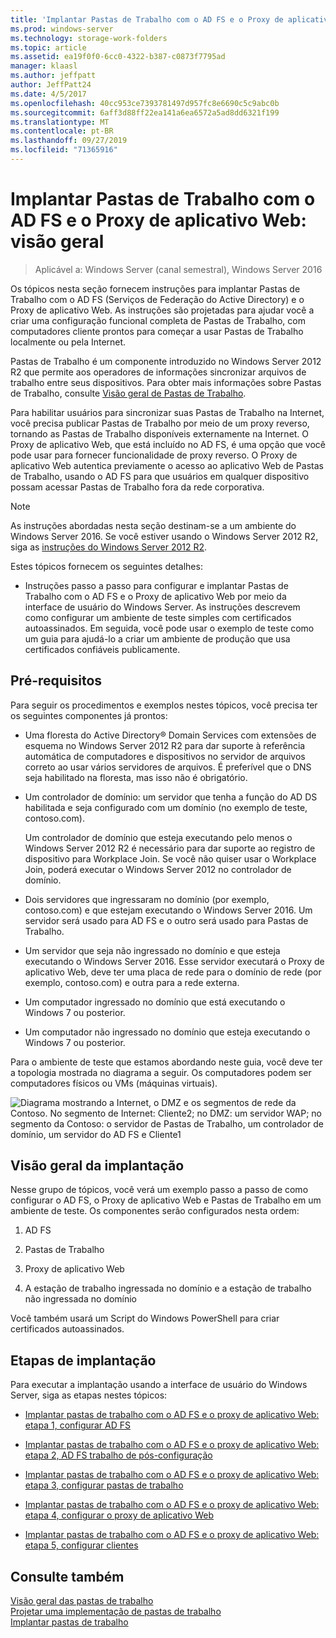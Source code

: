 ```yaml
---
title: 'Implantar Pastas de Trabalho com o AD FS e o Proxy de aplicativo Web: visão geral'
ms.prod: windows-server
ms.technology: storage-work-folders
ms.topic: article
ms.assetid: ea19f0f0-6cc0-4322-b387-c0873f7795ad
manager: klaasl
ms.author: jeffpatt
author: JeffPatt24
ms.date: 4/5/2017
ms.openlocfilehash: 40cc953ce7393781497d957fc8e6690c5c9abc0b
ms.sourcegitcommit: 6aff3d88ff22ea141a6ea6572a5ad8dd6321f199
ms.translationtype: MT
ms.contentlocale: pt-BR
ms.lasthandoff: 09/27/2019
ms.locfileid: "71365916"
---
```

# <a name="deploy-work-folders-with-ad-fs-and-web-application-proxy-overview"></a>Implantar Pastas de Trabalho com o AD FS e o Proxy de aplicativo Web: visão geral

>Aplicável a: Windows Server (canal semestral), Windows Server 2016

Os tópicos nesta seção fornecem instruções para implantar Pastas de Trabalho com o AD FS (Serviços de Federação do Active Directory) e o Proxy de aplicativo Web. As instruções são projetadas para ajudar você a criar uma configuração funcional completa de Pastas de Trabalho, com computadores cliente prontos para começar a usar Pastas de Trabalho localmente ou pela Internet.  
  
Pastas de Trabalho é um componente introduzido no Windows Server 2012 R2 que permite aos operadores de informações sincronizar arquivos de trabalho entre seus dispositivos. Para obter mais informações sobre Pastas de Trabalho, consulte [Visão geral de Pastas de Trabalho](Work-Folders-Overview.md).  
  
Para habilitar usuários para sincronizar suas Pastas de Trabalho na Internet, você precisa publicar Pastas de Trabalho por meio de um proxy reverso, tornando as Pastas de Trabalho disponíveis externamente na Internet. O Proxy de aplicativo Web, que está incluído no AD FS, é uma opção que você pode usar para fornecer funcionalidade de proxy reverso. O Proxy de aplicativo Web autentica previamente o acesso ao aplicativo Web de Pastas de Trabalho, usando o AD FS para que usuários em qualquer dispositivo possam acessar Pastas de Trabalho fora da rede corporativa. 

> [!NOTE]
>   As instruções abordadas nesta seção destinam-se a um ambiente do Windows Server 2016. Se você estiver usando o Windows Server 2012 R2, siga as [instruções do Windows Server 2012 R2](https://technet.microsoft.com/library/dn747208(v=ws.11).aspx).
  
Estes tópicos fornecem os seguintes detalhes:  
  
-   Instruções passo a passo para configurar e implantar Pastas de Trabalho com o AD FS e o Proxy de aplicativo Web por meio da interface de usuário do Windows Server. As instruções descrevem como configurar um ambiente de teste simples com certificados autoassinados. Em seguida, você pode usar o exemplo de teste como um guia para ajudá-lo a criar um ambiente de produção que usa certificados confiáveis publicamente.  
  
## <a name="prerequisites"></a>Pré-requisitos  
Para seguir os procedimentos e exemplos nestes tópicos, você precisa ter os seguintes componentes já prontos:  
  
-   Uma floresta do Active Directory® Domain Services com extensões de esquema no Windows Server 2012 R2 para dar suporte à referência automática de computadores e dispositivos no servidor de arquivos correto ao usar vários servidores de arquivos. É preferível que o DNS seja habilitado na floresta, mas isso não é obrigatório.  
  
-   Um controlador de domínio: um servidor que tenha a função do AD DS habilitada e seja configurado com um domínio (no exemplo de teste, contoso.com).  
  
    Um controlador de domínio que esteja executando pelo menos o Windows Server 2012 R2 é necessário para dar suporte ao registro de dispositivo para Workplace Join. Se você não quiser usar o Workplace Join, poderá executar o Windows Server 2012 no controlador de domínio.  
  
-   Dois servidores que ingressaram no domínio (por exemplo, contoso.com) e que estejam executando o Windows Server 2016. Um servidor será usado para AD FS e o outro será usado para Pastas de Trabalho.  
  
-   Um servidor que seja não ingressado no domínio e que esteja executando o Windows Server 2016. Esse servidor executará o Proxy de aplicativo Web, deve ter uma placa de rede para o domínio de rede (por exemplo, contoso.com) e outra para a rede externa.  
  
-   Um computador ingressado no domínio que está executando o Windows 7 ou posterior.  
  
-   Um computador não ingressado no domínio que esteja executando o Windows 7 ou posterior.  
  
Para o ambiente de teste que estamos abordando neste guia, você deve ter a topologia mostrada no diagrama a seguir. Os computadores podem ser computadores físicos ou VMs (máquinas virtuais). 
  
![Diagrama mostrando a Internet, o DMZ e os segmentos de rede da Contoso. No segmento de Internet: Cliente2; no DMZ: um servidor WAP; no segmento da Contoso: o servidor de Pastas de Trabalho, um controlador de domínio, um servidor do AD FS e Cliente1](media/deploy-work-folders-adfs/WF_ADFS_WAP_Diagram.png)

## <a name="deployment-overview"></a>Visão geral da implantação  
Nesse grupo de tópicos, você verá um exemplo passo a passo de como configurar o AD FS, o Proxy de aplicativo Web e Pastas de Trabalho em um ambiente de teste. Os componentes serão configurados nesta ordem:  
  
1.  AD FS  
  
2.  Pastas de Trabalho  
  
3.  Proxy de aplicativo Web  
  
4.  A estação de trabalho ingressada no domínio e a estação de trabalho não ingressada no domínio  
  
Você também usará um Script do Windows PowerShell para criar certificados autoassinados.  
  
## <a name="deployment-steps"></a>Etapas de implantação  
Para executar a implantação usando a interface de usuário do Windows Server, siga as etapas nestes tópicos:  
  
-   [Implantar pastas de trabalho com o AD FS e o proxy de aplicativo Web: etapa 1, configurar AD FS](deploy-work-folders-adfs-step1.md)  
  
-   [Implantar pastas de trabalho com o AD FS e o proxy de aplicativo Web: etapa 2, AD FS trabalho de pós-configuração](deploy-work-folders-adfs-step2.md)  
  
-   [Implantar pastas de trabalho com o AD FS e o proxy de aplicativo Web: etapa 3, configurar pastas de trabalho](deploy-work-folders-adfs-step3.md)  
  
-   [Implantar pastas de trabalho com o AD FS e o proxy de aplicativo Web: etapa 4, configurar o proxy de aplicativo Web](deploy-work-folders-adfs-step4.md)  
  
-   [Implantar pastas de trabalho com o AD FS e o proxy de aplicativo Web: etapa 5, configurar clientes](deploy-work-folders-adfs-step5.md)  

## <a name="see-also"></a>Consulte também  
[Visão geral das pastas de trabalho](Work-Folders-Overview.md)  
[Projetar uma implementação de pastas de trabalho](Plan-Work-Folders.md)  
[Implantar pastas de trabalho](Deploy-Work-Folders.md)  
  

